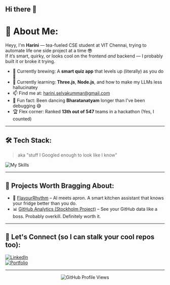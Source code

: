 ## Hi there 👋

# 💫 About Me:
Heyy, I'm **Harini** — tea-fueled CSE student at VIT Chennai, trying to automate life one side project at a time 😎  
If it’s smart, quirky, or looks cool on the frontend *and* backend — I probably built it or broke it trying.  

- 🔭 Currently brewing: A **smart quiz app** that levels up (literally) as you do 🎯  
- 🌱 Currently learning: **Three.js**, **Node.js**, and how to make my LLMs less hallucinatey  
- 📫 Find me at: [harini.selvakummar@gmail.com](mailto:harini.selvakummar@gmail.com)  
- 🧠 Fun fact: Been dancing **Bharatanatyam** longer than I've been debugging 😅  
- 🏆 Flex corner: Ranked **13th out of 547** teams in a hackathon (Yes, I counted)  

---

## 🛠️ Tech Stack:
> aka "stuff I Googled enough to look like I know"

![My Skills](https://skillicons.dev/icons?i=html,css,js,react,tailwind,python,c,cpp,java,git,github,vscode)

---

## 📌 Projects Worth Bragging About:
- 🍲 [FlavourRhythm](https://github.com/Harini-win/backend-flavourrthym) – AI meets apron. A smart kitchen assistant that knows your fridge better than you do.  
- 📊 [GitHub Analytics (Stockholm Project)](https://github.com/Harini-win/stockholm-github-users) – See your GitHub data like a boss. Probably overkill. Definitely worth it.  

---

## 🔗 Let's Connect (so I can stalk your cool repos too):
[![LinkedIn](https://img.shields.io/badge/-LinkedIn-blue?logo=linkedin&logoColor=white&style=flat)](https://www.linkedin.com/in/harini-s-4b127428b/)  
[![Portfolio](https://img.shields.io/badge/-Portfolio-black?logo=vercel&style=flat)](https://harini-flqo.onrender.com/)

---

<!-- Use this to add visitor count -->
<p align="center">
  <img src="https://komarev.com/ghpvc/?username=Harini-win&style=flat&color=blue" alt="GitHub Profile Views" />
</p>  

